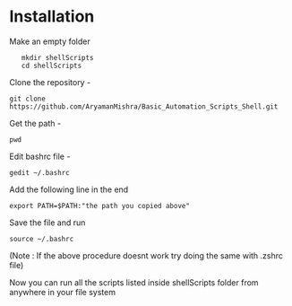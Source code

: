 <h1> Installation </h1>

Make an empty folder

```
   mkdir shellScripts
   cd shellScripts
```

Clone the repository -

```
git clone https://github.com/AryamanMishra/Basic_Automation_Scripts_Shell.git
```

Get the path -

```
pwd
```

Edit bashrc file -

```
gedit ~/.bashrc
```

Add the following line in the end

```
export PATH=$PATH:"the path you copied above"
```

Save the file and run

```
source ~/.bashrc
```

(Note : If the above procedure doesnt work try doing the same with .zshrc file)

Now you can run all the scripts listed inside shellScripts folder from anywhere in your file system
